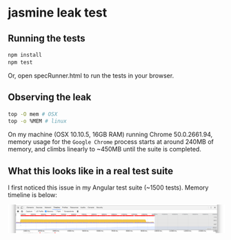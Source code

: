 # jasmine leak test

## Running the tests

```sh
npm install
npm test
```

Or, open specRunner.html to run the tests in your browser.

## Observing the leak

```sh
top -O mem # OSX
top -o %MEM # linux
```

On my machine (OSX 10.10.5, 16GB RAM) running Chrome 50.0.2661.94, memory usage for the `Google Chrome` process starts at around 240MB of memory, and climbs linearly to ~450MB until the suite is completed.

## What this looks like in a real test suite

I first noticed this issue in my Angular test suite (~1500 tests). Memory timeline is below:

![](https://raw.githubusercontent.com/bcherny/jasmine-leak-test/master/timeline.png)
